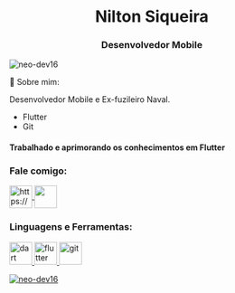 <h1 align="center">Nilton Siqueira</h1>
<h3 align="center">Desenvolvedor Mobile</h3>

<p align="left"> <img src="https://komarev.com/ghpvc/?username=neo-dev-16&label=Profile%20views&color=0e75b6&style=flat" alt="neo-dev16" /> </p>

📄 Sobre mim:

Desenvolvedor Mobile e Ex-fuzileiro Naval.

- Flutter 
- Git

<h4>Trabalhado e aprimorando os conhecimentos em Flutter</h4>

<h3 align="left">Fale comigo:</h3>
<p align="left">
<a href="https://linkedin.com/in/neo-dev/" target="blank"><img align="center" src="https://cdn-icons-png.flaticon.com/512/174/174857.png" alt="https://www.linkedin.com/in/neo-dev/" height="40" width="40" /> <a href="mailto:niltonpaulosiqueira@icloud.com" target="blank"><img align="center" src="https://cdn-icons-png.flaticon.com/512/281/281769.png"/ height="40" width="40"></a>


<h3 align="left">Linguagens e Ferramentas:</h3>
<p align="left"> <a href="https://getbootstrap.com" target="_blank">  <a href="https://dart.dev" target="_blank"> <img src="https://www.vectorlogo.zone/logos/dartlang/dartlang-icon.svg" alt="dart" width="40" height="40"/> </a> <a href="https://flutter.dev" target="_blank"> <img src="https://www.vectorlogo.zone/logos/flutterio/flutterio-icon.svg" alt="flutter" width="40" height="40"/> </a> <a href="https://git-scm.com/" target="_blank"> <img src="https://www.vectorlogo.zone/logos/git-scm/git-scm-icon.svg" alt="git" width="40" height="40"/> </a> <a href="https://www.w3.org/html/" target="_blank"> </p>

<p><img align="center" src="https://github-readme-streak-stats.herokuapp.com/?user=neo-dev-16&" alt="neo-dev16" /></p>
